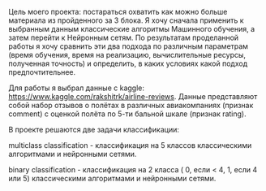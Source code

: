 Цель моего проекта: постараться охватить как можно больше материала из пройденного за 3 блока. Я хочу сначала применить к выбранным данным классические алгоритмы Машинного обучения, а затем перейти к Нейронным сетям. По результатам проделанной работы я хочу сравнить эти два подхода по различным параметрам (время обучения, время на реализацию, вычислительные ресурсы, полученная точность) и определить, в каких условиях какой подход предпочтительнее.

Для работы я выбрал данные с kaggle: https://www.kaggle.com/rakshitrk/airline-reviews. Данные представляют собой набор отзывов о полётах в различных авиакомпаниях (признак comment) с оценкой полёта по 5-ти бальной шкале (признак rating).

В проекте решаются две задачи классификации:

multiclass classification - классификация на 5 классов классическими алгоритмами и нейронными сетями.

binary classification - классификация на 2 класса ( 0, если < 4, 1, если 4 или 5) классическими алгоритмами и нейронными сетями.

